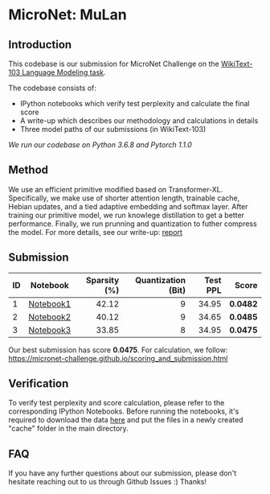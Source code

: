 # MicroNet: MuLan

## Introduction
This codebase is our submission for MicroNet Challenge on the [WikiText-103 Language Modeling task](https://micronet-challenge.github.io/index.html).

The codebase consists of:
* IPython notebooks which verify test perplexity and calculate the final score
* A write-up which describes our methodology and calculations in details
* Three model paths of our submissions (in WikiText-103)

*We run our codebase on Python 3.6.8 and Pytorch 1.1.0*

## Method 
We use an efficient primitive modified based on Transformer-XL. Specifically, we make use of shorter attention length, trainable cache, Hebian updates, and a tied adaptive embedding and softmax layer.
After training our primitive model, we run knowlege distillation to get a better performance. Finally, we run prunning and quantization to futher compress the model.
For more details, see our write-up: [report](report.pdf)

## Submission 

| ID  | Notebook  | Sparsity (%) | Quantization (Bit)| Test PPL | **Score** |
| --- |:---------:| --------:|-------------:|---------:|----------:|
| 1 | [Notebook1](micronet_challenge-wikitext_103-1.ipynb)| 42.12 | 9 | 34.95 | **0.0482** |
| 2 | [Notebook2](micronet_challenge-wikitext_103-2.ipynb)| 40.12 | 9 | 34.65 | **0.0485** |
| 3 | [Notebook3](micronet_challenge-wikitext_103-3.ipynb)| 33.85 | 8 | 34.95 | **0.0475** |

Our best submission has score **0.0475**.
For calculation, we follow: https://micronet-challenge.github.io/scoring_and_submission.html

## Verification
To verify test perplexity and score calculation, please refer to the corresponding IPython Notebooks. 
Before running the notebooks, it's required to download the data [here](https://www.dropbox.com/sh/nsj396bg6c4uy5a/AADlWpvbH7rD-Gku3HCt3_sDa?dl=0) and put the files in a newly created "cache" folder in the main directory.


## FAQ
If you have any further questions about our submission, please don't hesitate reaching out to us through Github Issues :)
Thanks!

